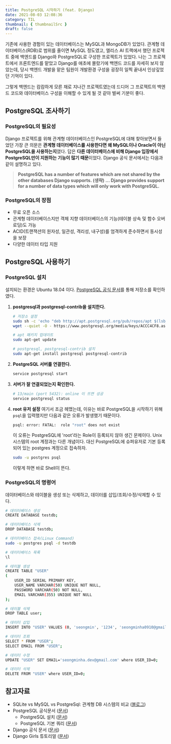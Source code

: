 ```yaml
---
title: PostgreSQL 시작하기 (feat. Django)
date: 2021-08-03 12:08:36
category: TIL
thumbnail: { thumbnailSrc }
draft: false
---
```


기존에 사용한 경험이 있는 데이터베이스는 MySQL과 MongoDB가 있었다. 관계형 데이터베이스(RDB)로 범위를 줄이면 MySQL 정도였고, 엘리스 AI 트랙에서 했던 프로젝트 중에 백엔드를 Django와 PostgreSQL로 구성한 프로젝트가 있었다. 나는 그 프로젝트에서 프론트엔드를 맡았고 Django를 애초에 몰랐기에 백엔드 코드를 자세히 보지 않았는데, 당시 백엔드 개발을 맡은 팀원이 개발환경 구성을 굉장히 일찍 끝내서 인상깊었던 기억이 있다.

그렇게 백엔드는 캄캄하게 모른 채로 지나간 프로젝트였는데 드디어 그 프로젝트의 백엔드 코드와 데이터베이스 구성을 이해할 수 있게 될 것 같아 벌써 기분이 좋다. 

## PostgreSQL 조사하기

### PostgreSQL의 필요성

Django 프로젝트를 위해 관계형 데이터베이스인 PostgreSQL에 대해 찾아보면서 들었던 가장 큰 의문은 **관계형 데이터베이스를 사용한다면 왜 MySQL이나 Oracle이 아닌 PostgreSQL을 사용하는지**였다. 답은 **다른 데이터베이스에 비해 Django 입장에서 PostgreSQL만이 지원하는 기능이 많기 때문**이었다. Django 공식 문서에서는 다음과 같이 설명하고 있다.

> **PostgreSQL has a number of features which are not shared by the other databases Django supports. (생략) ... Django provides support for a number of data types which will only work with PostgreSQL.**

### PostgreSQL의 장점

- 무료 오픈 소스
- 관계형 데이터베이스지만 객체 지향 데이터베이스의 기능(테이블 상속 및 함수 오버로딩)도 가능
- ACID(트랜잭션의 원자성, 일관성, 격리성, 내구성)를 엄격하게 준수하면서 동시성을 보장
- 다양한 데이터 타입 지원

## PostgreSQL 사용하기

### PostgreSQL 설치

설치되는 환경은 Ubuntu 18.04 이다. [PostgreSQL 공식 문서](https://www.postgresql.org/download/linux/ubuntu/)를 통해 저장소를 확인하였다.

1. **postgresql과 postgresql-contrib을 설치한다.**

    ```bash
    # 저장소 설정
    sudo sh -c 'echo "deb http://apt.postgresql.org/pub/repos/apt $(lsb_release -cs)-pgdg main" > /etc/apt/sources.list.d/pgdg.list'
    wget --quiet -O - https://www.postgresql.org/media/keys/ACCC4CF8.asc | sudo apt-key add -

    # apt 패키지 업데이트
    sudo apt-get update

    # postgresql, postgresql-contrib 설치
    sudo apt-get install postgresql postgresql-contrib
    ```

2. **PostgreSQL 서버를 연결한다.**

    ```bash
    service postgresql start
    ```

3. **서버가 잘 연결되었는지 확인한다.**

    ```bash
    # 13/main (port 5432): online 이 뜨면 성공
    service postgresql status
    ```

4. **root 유저 설정**
여기서 조금 헤맸는데, 이유는 바로 PostgreSQL을 시작하기 위해 `psql`을 입력했지만 다음과 같은 오류가 발생했기 때문이다.

    ```bash
    psql: error: FATAL:  role "root" does not exist
    ```

    이 오류는 PostgreSQL에 'root'라는 Role이 등록되지 않아 생긴 문제이다. Unix 시스템의 root 계정과는 다른 개념이다. 대신 PostgreSQL에 슈퍼유저로 기본 등록되어 있는 postgres 계정으로 접속하자.

    ```bash
    sudo -u postgres psql
    ```

    이렇게 하면 바로 Shell이 뜬다.

### PostgreSQL의 명령어

데이터베이스와 테이블을 생성 또는 삭제하고, 데이터를 삽입/조회/수정/삭제할 수 있다.

```bash
# 데이터베이스 생성
CREATE DATABASE testdb;

# 데이터베이스 삭제
DROP DATABASE testdb;

# 데이터베이스 접속(Linux Command)
sudo -u postgres psql -d testdb

# 데이터베이스 목록
\l

# 테이블 생성
CREATE TABLE "USER"
(
	USER_ID SERIAL PRIMARY KEY,
	USER_NAME VARCHAR(50) UNIQUE NOT NULL,
	PASSWORD VARCHAR(50) NOT NULL,
	EMAIL VARCHAR(355) UNIQUE NOT NULL
);

# 테이블 삭제
DROP TABLE user;

# 데이터 삽입
INSERT INTO "USER" VALUES (0, 'seongmin', '1234', 'seongminha0910@gmail.com');

# 데이터 조회
SELECT * FROM "USER";
SELECT EMAIL FROM "USER";

# 데이터 수정
UPDATE "USER" SET EMAIL='seongminha.dev@gmail.com' where USER_ID=0;

# 데이터 삭제
DELETE FROM "USER" where USER_ID=0;
```

## 참고자료

- SQLite vs MySQL vs PostgreSql: 관계형 DB 시스템의 비교 ([블로그](https://smoh.tistory.com/370?category=706280))
- PostgreSQL 공식문서 ([문서](https://www.postgresql.org/))
    - PostgreSQL 설치 ([문서](https://www.postgresql.org/download/linux/ubuntu/))
    - PostgreSQL 기본 쿼리 ([문서](https://www.postgresql.org/docs/9.2/sql-insert.html))
- Django 공식 문서 ([문서](https://docs.djangoproject.com/en/3.0/ref/contrib/postgres/))
- Django Girls 튜토리얼 ([문서](https://tutorial-extensions.djangogirls.org/ko/optional_postgresql_installation#undefined-6))